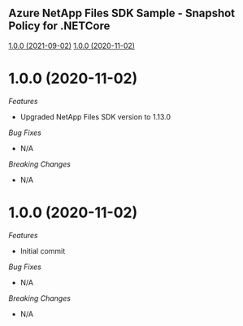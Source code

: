 ## Azure NetApp Files SDK Sample - Snapshot Policy for .NETCore

[1.0.0 (2021-09-02)](#1.0.1 (2021-09-02))
[1.0.0 (2020-11-02)](#1.0.0 (2020-11-02))

# 1.0.0 (2020-11-02)

*Features*
* Upgraded NetApp Files SDK version to 1.13.0

*Bug Fixes*
* N/A

*Breaking Changes*
* N/A

# 1.0.0 (2020-11-02)

*Features*
* Initial commit

*Bug Fixes*
* N/A

*Breaking Changes*
* N/A
